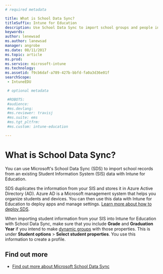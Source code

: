 ```yaml
---
# required metadata

title: What is School Data Sync?
titleSuffix: Intune for Education
description: Use School Data Sync to import school groups and people into Azure AD.
keywords:
author: lenewsad
ms.author: lanewsad
manager: angrobe
ms.date: 08/11/2017
ms.topic: article
ms.prod:
ms.service: microsoft-intune
ms.technology:
ms.assetid: f9cb6daf-a789-427b-bbfd-fa0a3d36e01f
searchScope:
 - IntuneEDU

 # optional metadata

 #ROBOTS:
 #audience:
 #ms.devlang:
 #ms.reviewer: travisj
 #ms.suite: ems
 #ms.tgt_pltfrm:
 #ms.custom: intune-education

---
```


# What is School Data Sync?

You can use Microsoft's School Data Sync (SDS) to import school records from an existing Student Information System (SIS) data with Intune for Education.

SDS duplicates the information from your SIS and stores it in Azure Active Directory (AD). Azure AD is a Microsoft management system that helps you organize students and devices. You can then use this data with Intune for Education to deploy apps and manage settings. [Learn more about how to deploy SDS](https://support.office.com/article/Overview-of-School-Data-Sync-and-Classroom-f3d1147b-4ade-4905-8518-508e729f2e91).

When importing student information from your SIS into Intune for Education with School Data Sync, make sure that you include __Grade__ and __Graduation Year__ if you intend to make [dynamic groups](what-are-groups.md#managing-groups-and-subgroups) with those properties. This is under __Student options__ > __Select student properties__. You use this information to create a profile.  

## Find out more

- [Find out more about Microsoft School Data Sync](https://sds.microsoft.com)
